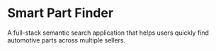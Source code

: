 # Smart Part Finder

A full-stack semantic search application that helps users quickly find automotive parts across multiple sellers.
